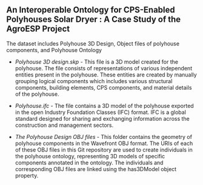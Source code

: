 ## An Interoperable Ontology for CPS-Enabled Polyhouses Solar Dryer : A Case Study of the AgroESP Project 

The dataset includes Polyhouse 3D Design, Object files of polyhouse components, and Polyhouse Ontology
- _Polyhouse 3D design.skp_ - This file is a 3D model created for the polyhouse. The file consists of representations of various independent entities present in the polyhouse. These entities are created by manually grouping logical components which includes various structural components, building elements, CPS components, and material details of the polyhouse.

- _Polyhouse.ifc_ - The file contains a 3D model of the polyhouse exported in the open Industry Foundation Classes (IFC) format. IFC is a global standard designed for sharing and exchanging information across the construction and management sectors.

- _The Polyhouse Design OBJ files_ - This folder contains the geometry of polyhouse components in the Wavefront OBJ format. The URIs of each of these OBJ files in this Git repository are used to create individuals in the polyhouse ontology, representing 3D models of specific components annotated in the ontology. The individuals and corresponding OBJ files are linked using the has3DModel object property.

